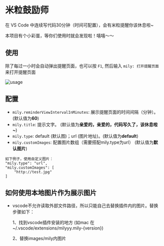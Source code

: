 # 米粒鼓励师

在 VS Code 中连续写代码30分钟（时间可配置），会有米粒提醒你该休息啦~

本项目有个小彩蛋，等你们使用时就会发现啦！嘻嘻～～

## 使用

除了每过一小时会自动弹出提醒页面，也可以按 `F1`, 然后输入 `mily: 打开提醒页面`来打开提醒页面

![usage](images/usage.png)

## 配置

* `mily.reminderViewIntervalInMinutes`: 展示提醒页面的时间间隔（分钟）。(默认值为**60**)
* `mily.title`: 提示文字。 (默认值为**亲爱的，亲爱的，代码写久了，该休息啦~**)
* `mily.type`: default (默认图)；url (图片地址)。(默认值为**default**)
* `mily.customImages`: 配置图片数组（需要搭配mily.type为url） (默认值为**默认图片**)

```
如下例子，使用自定义图片：
"mily.type": "url",
"mily.customImages": [
    "http://test.jpg"
]
```
## 如何使用本地图片作为展示图片

* vscode不允许读取外部文件路径，所以只能自己去替换插件内的图片。替换步骤如下：
  
  1、找到vscode插件安装的地方 (如mac 在~/.vscode/extensions/milyyy.mily-{version})
  
  2、替换images/mily内图片
